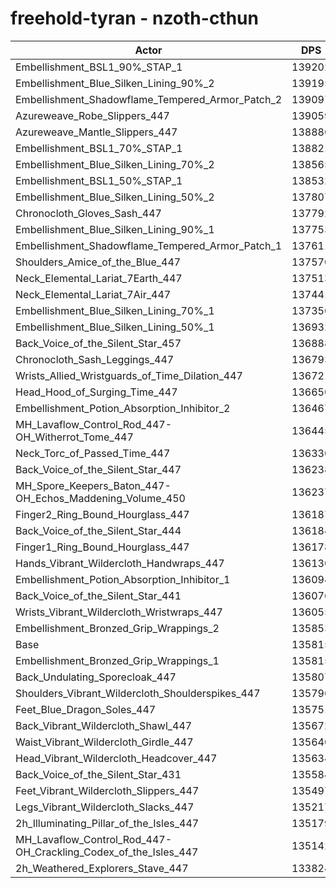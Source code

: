 # freehold-tyran - nzoth-cthun
| Actor | DPS | Increase |
|---|:---:|:---:|
|Embellishment_BSL1_90%_STAP_1|139202|2.49%|
|Embellishment_Blue_Silken_Lining_90%_2|139195|2.49%|
|Embellishment_Shadowflame_Tempered_Armor_Patch_2|139097|2.42%|
|Azureweave_Robe_Slippers_447|139059|2.39%|
|Azureweave_Mantle_Slippers_447|138886|2.26%|
|Embellishment_BSL1_70%_STAP_1|138821|2.21%|
|Embellishment_Blue_Silken_Lining_70%_2|138565|2.02%|
|Embellishment_BSL1_50%_STAP_1|138532|2.00%|
|Embellishment_Blue_Silken_Lining_50%_2|137807|1.47%|
|Chronocloth_Gloves_Sash_447|137792|1.46%|
|Embellishment_Blue_Silken_Lining_90%_1|137753|1.43%|
|Embellishment_Shadowflame_Tempered_Armor_Patch_1|137611|1.32%|
|Shoulders_Amice_of_the_Blue_447|137570|1.29%|
|Neck_Elemental_Lariat_7Earth_447|137513|1.25%|
|Neck_Elemental_Lariat_7Air_447|137441|1.20%|
|Embellishment_Blue_Silken_Lining_70%_1|137356|1.13%|
|Embellishment_Blue_Silken_Lining_50%_1|136932|0.82%|
|Back_Voice_of_the_Silent_Star_457|136888|0.79%|
|Chronocloth_Sash_Leggings_447|136793|0.72%|
|Wrists_Allied_Wristguards_of_Time_Dilation_447|136721|0.67%|
|Head_Hood_of_Surging_Time_447|136650|0.61%|
|Embellishment_Potion_Absorption_Inhibitor_2|136467|0.48%|
|MH_Lavaflow_Control_Rod_447-OH_Witherrot_Tome_447|136445|0.46%|
|Neck_Torc_of_Passed_Time_447|136330|0.38%|
|Back_Voice_of_the_Silent_Star_447|136238|0.31%|
|MH_Spore_Keepers_Baton_447-OH_Echos_Maddening_Volume_450|136237|0.31%|
|Finger2_Ring_Bound_Hourglass_447|136187|0.27%|
|Back_Voice_of_the_Silent_Star_444|136184|0.27%|
|Finger1_Ring_Bound_Hourglass_447|136178|0.27%|
|Hands_Vibrant_Wildercloth_Handwraps_447|136130|0.23%|
|Embellishment_Potion_Absorption_Inhibitor_1|136094|0.21%|
|Back_Voice_of_the_Silent_Star_441|136076|0.19%|
|Wrists_Vibrant_Wildercloth_Wristwraps_447|136055|0.18%|
|Embellishment_Bronzed_Grip_Wrappings_2|135853|0.03%|
|Base|135815|0.00%|
|Embellishment_Bronzed_Grip_Wrappings_1|135815|0.00%|
|Back_Undulating_Sporecloak_447|135807|-0.01%|
|Shoulders_Vibrant_Wildercloth_Shoulderspikes_447|135796|-0.01%|
|Feet_Blue_Dragon_Soles_447|135751|-0.05%|
|Back_Vibrant_Wildercloth_Shawl_447|135672|-0.11%|
|Waist_Vibrant_Wildercloth_Girdle_447|135640|-0.13%|
|Head_Vibrant_Wildercloth_Headcover_447|135634|-0.13%|
|Back_Voice_of_the_Silent_Star_431|135584|-0.17%|
|Feet_Vibrant_Wildercloth_Slippers_447|135497|-0.23%|
|Legs_Vibrant_Wildercloth_Slacks_447|135217|-0.44%|
|2h_Illuminating_Pillar_of_the_Isles_447|135179|-0.47%|
|MH_Lavaflow_Control_Rod_447-OH_Crackling_Codex_of_the_Isles_447|135142|-0.50%|
|2h_Weathered_Explorers_Stave_447|133824|-1.47%|
